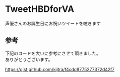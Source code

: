 # TweetHBDforVA
声優さんのお誕生日にお祝いツイートを呟きます

## 参考
下記のコードを大いに参考にさせて頂きました。  
ありがとうございます。

https://gist.github.com/kijtra/f4cdd8775277372d42f7

